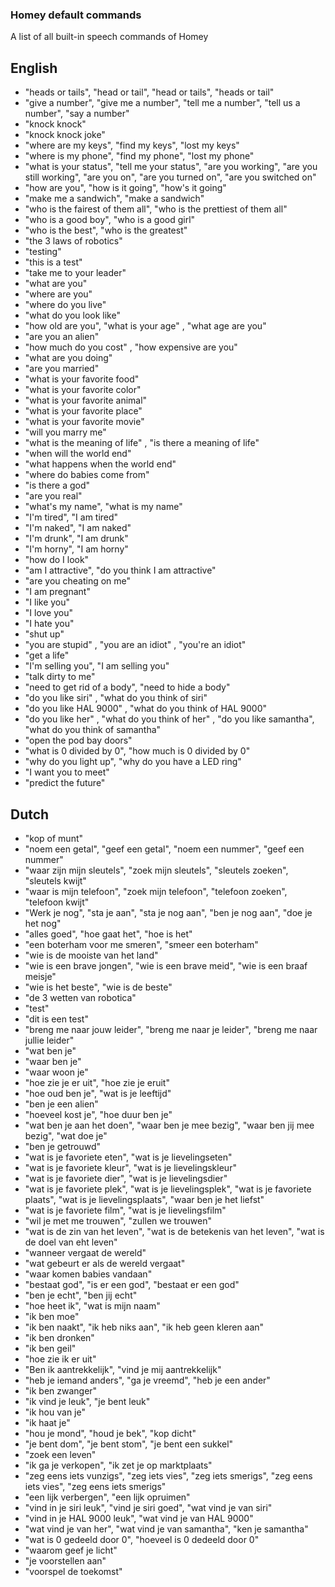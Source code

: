 ### Homey default commands

A list of all built-in speech commands of Homey

## English

- "heads or tails", "head or tail", "head or tails", "heads or tail"
- "give a number", "give me a number", "tell me a number", "tell us a number", "say a number"
- "knock knock"
- "knock knock joke"
- "where are my keys", "find my keys", "lost my keys"
- "where is my phone", "find my phone", "lost my phone"
- "what is your status", "tell me your status", "are you working", "are you still working", "are you on", "are you turned on", "are you switched on"
- "how are you", "how is it going", "how's it going"
- "make me a sandwich", "make a sandwich"
- "who is the fairest of them all", "who is the prettiest of them all"
- "who is a good boy", "who is a good girl"
- "who is the best", "who is the greatest"
- "the 3 laws of robotics"
- "testing"
- "this is a test"
- "take me to your leader"
- "what are you"
- "where are you"
- "where do you live"
- "what do you look like"
- "how old are you", "what is your age" , "what age are you"
- "are you an alien"
- "how much do you cost" , "how expensive are you"
- "what are you doing"
- "are you married"
- "what is your favorite food"
- "what is your favorite color"
- "what is your favorite animal"
- "what is your favorite place"
- "what is your favorite movie"
- "will you marry me"
- "what is the meaning of life" , "is there a meaning of life"
- "when will the world end"
- "what happens when the world end"
- "where do babies come from"
- "is there a god"
- "are you real"
- "what's my name", "what is my name"
- "I'm tired", "I am tired"
- "I'm naked", "I am naked"
- "I'm drunk", "I am drunk"
- "I'm horny", "I am horny"
- "how do I look"
- "am I attractive", "do you think I am attractive"
- "are you cheating on me"
- "I am pregnant"
- "I like you"
- "I love you"
- "I hate you"
- "shut up"
- "you are stupid" , "you are an idiot" , "you're an idiot"
- "get a life"
- "I'm selling you", "I am selling you"
- "talk dirty to me"
- "need to get rid of a body", "need to hide a body"
- "do you like siri" , "what do you think of siri"
- "do you like HAL 9000" , "what do you think of HAL 9000"
- "do you like her" , "what do you think of her" , "do you like samantha", "what do you think of samantha"
- "open the pod bay doors"
- "what is 0 divided by 0", "how much is 0 divided by 0"
- "why do you light up", "why do you have a LED ring"
- "I want you to meet"
- "predict the future"

## Dutch

- "kop of munt"
- "noem een getal", "geef een getal", "noem een nummer", "geef een nummer"
- "waar zijn mijn sleutels", "zoek mijn sleutels", "sleutels zoeken", "sleutels kwijt"
- "waar is mijn telefoon", "zoek mijn telefoon", "telefoon zoeken", "telefoon kwijt"
- "Werk je nog", "sta je aan", "sta je nog aan", "ben je nog aan", "doe je het nog"
- "alles goed", "hoe gaat het", "hoe is het"
- "een boterham voor me smeren", "smeer een boterham"
- "wie is de mooiste van het land"
- "wie is een brave jongen", "wie is een brave meid", "wie is een braaf meisje"
- "wie is het beste", "wie is de beste"
- "de 3 wetten van robotica"
- "test"
- "dit is een test"
- "breng me naar jouw leider", "breng me naar je leider", "breng me naar jullie leider"
- "wat ben je"
- "waar ben je"
- "waar woon je"
- "hoe zie je er uit", "hoe zie je eruit"
- "hoe oud ben je", "wat is je leeftijd"
- "ben je een alien"
- "hoeveel kost je", "hoe duur ben je"
- "wat ben je aan het doen", "waar ben je mee bezig", "waar ben jij mee bezig", "wat doe je"
- "ben je getrouwd"
- "wat is je favoriete eten", "wat is je lievelingseten"
- "wat is je favoriete kleur", "wat is je lievelingskleur"
- "wat is je favoriete dier", "wat is je lievelingsdier"
- "wat is je favoriete plek", "wat is je lievelingsplek", "wat is je favoriete plaats", "wat is je lievelingsplaats", "waar ben je het liefst"
- "wat is je favoriete film", "wat is je lievelingsfilm"
- "wil je met me trouwen", "zullen we trouwen"
- "wat is de zin van het leven", "wat is de betekenis van het leven", "wat is de doel van eht leven"
- "wanneer vergaat de wereld"
- "wat gebeurt er als de wereld vergaat"
- "waar komen babies vandaan"
- "bestaat god", "is er een god", "bestaat er een god"
- "ben je echt", "ben jij echt"
- "hoe heet ik", "wat is mijn naam"
- "ik ben moe"
- "ik ben naakt", "ik heb niks aan", "ik heb geen kleren aan"
- "ik ben dronken"
- "ik ben geil"
- "hoe zie ik er uit"
- "Ben ik aantrekkelijk", "vind je mij aantrekkelijk"
- "heb je iemand anders", "ga je vreemd", "heb je een ander"
- "ik ben zwanger"
- "ik vind je leuk", "je bent leuk"
- "ik hou van je"
- "ik haat je"
- "hou je mond", "houd je bek", "kop dicht"
- "je bent dom", "je bent stom", "je bent een sukkel"
- "zoek een leven"
- "ik ga je verkopen", "ik zet je op marktplaats"
- "zeg eens iets vunzigs", "zeg iets vies", "zeg iets smerigs", "zeg eens iets vies", "zeg eens iets smerigs"
- "een lijk verbergen", "een lijk opruimen"
- "vind in je siri leuk", "vind je siri goed", "wat vind je van siri"
- "vind in je HAL 9000 leuk", "wat vind je van HAL 9000"
- "wat vind je van her", "wat vind je van samantha", "ken je samantha"
- "wat is 0 gedeeld door 0", "hoeveel is 0 dedeeld door 0"
- "waarom geef je licht"
- "je voorstellen aan"
- "voorspel de toekomst"
